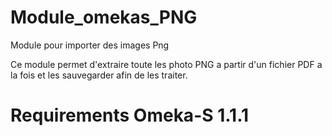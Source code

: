 # Module_omekas_PNG
Module pour importer des images Png 

Ce module permet d'extraire toute les photo PNG a partir d'un fichier PDF a la fois et les sauvegarder afin de les traiter.
# Requirements Omeka-S 1.1.1

